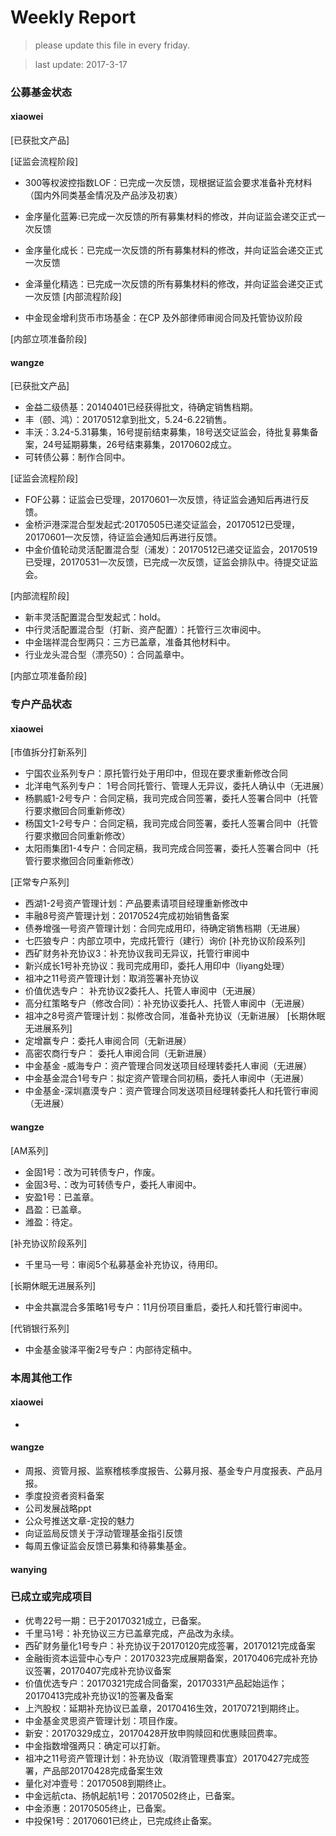 # Weekly Report

>please update this file in every friday.

>last update: 2017-3-17


### 公募基金状态
#### xiaowei
[已获批文产品]

[证监会流程阶段]

- 300等权波控指数LOF：已完成一次反馈，现根据证监会要求准备补充材料（国内外同类基金情况及产品涉及初衷）

- 金序量化蓝筹:已完成一次反馈的所有募集材料的修改，并向证监会递交正式一次反馈 
- 金序量化成长：已完成一次反馈的所有募集材料的修改，并向证监会递交正式一次反馈
- 金泽量化精选：已完成一次反馈的所有募集材料的修改，并向证监会递交正式一次反馈
[内部流程阶段]

- 中金现金增利货币市场基金：在CP 及外部律师审阅合同及托管协议阶段

[内部立项准备阶段]

#### wangze
[已获批文产品]
- 金益二级债基：20140401已经获得批文，待确定销售档期。
- 丰（颐、鸿）：20170512拿到批文，5.24-6.22销售。
- 丰沃：3.24-5.31募集，16号提前结束募集，18号送交证监会，待批复募集备案，24号延期募集，26号结束募集，20170602成立。
- 可转债公募：制作合同中。

[证监会流程阶段]
- FOF公募：证监会已受理，20170601一次反馈，待证监会通知后再进行反馈。
- 金桥沪港深混合型发起式:20170505已递交证监会，20170512已受理，20170601一次反馈，待证监会通知后再进行反馈。
- 中金价值轮动灵活配置混合型（浦发）：20170512已递交证监会，20170519已受理，20170531一次反馈，已完成一次反馈，证监会排队中。待提交证监会。

[内部流程阶段]
- 新丰灵活配置混合型发起式：hold。
- 中行灵活配置混合型（打新、资产配置）：托管行三次审阅中。
- 中金瑞祥混合型两只：三方已盖章，准备其他材料中。
- 行业龙头混合型（漂亮50）：合同盖章中。

[内部立项准备阶段]


### 专户产品状态
#### xiaowei
[市值拆分打新系列]

- 宁国农业系列专户：原托管行处于用印中，但现在要求重新修改合同
- 北洋电气系列专户： 1号合同托管行、管理人无异议，委托人确认中（无进展） 
- 杨鹏威1-2号专户：合同定稿，我司完成合同签署，委托人签署合同中（托管行要求撤回合同重新修改） 
- 杨国文1-2号专户：合同定稿，我司完成合同签署，委托人签署合同中（托管行要求撤回合同重新修改） 
- 太阳雨集团1-4专户：合同定稿，我司完成合同签署，委托人签署合同中（托管行要求撤回合同重新修改）

[正常专户系列]
- 西湖1-2号资产管理计划：产品要素请项目经理重新修改中
- 丰融8号资产管理计划：20170524完成初始销售备案 
- 债券增强一号资产管理计划：合同完成用印，待确定销售档期（无进展）
- 七匹狼专户：内部立项中，完成托管行（建行）询价 
[补充协议阶段系列]
- 西矿财务补充协议3：补充协议我司无异议，托管行审阅中
- 新兴成长1号补充协议：我司完成用印，委托人用印中（liyang处理） 
- 祖冲之11号资产管理计划：取消签署补充协议
- 价值优选专户： 补充协议2委托人、托管人审阅中（无进展）
- 高分红策略专户（修改合同）：补充协议委托人、托管人审阅中（无进展） 
- 祖冲之8号资产管理计划：拟修改合同，准备补充协议（无新进展）
[长期休眠无进展系列]
- 定增赢专户：委托人审阅合同（无新进展）
- 高密农商行专户： 委托人审阅合同（无新进展）
- 中金基金 -威海专户：资产管理合同发送项目经理转委托人审阅（无进展）
- 中金基金混合1号专户：拟定资产管理合同初稿，委托人审阅中（无进展） 
- 中金基金-深圳嘉漠专户：资产管理合同发送项目经理转委托人和托管行审阅（无进展）



#### wangze
[AM系列]
- 金固1号：改为可转债专户，作废。
- 金固3号、：改为可转债专户，委托人审阅中。
- 安盈1号：已盖章。
- 昌盈：已盖章。
- 潍盈：待定。

[补充协议阶段系列]
- 千里马一号：审阅5个私募基金补充协议，待用印。

[长期休眠无进展系列]
- 中金共赢混合多策略1号专户：11月份项目重启，委托人和托管行审阅中。

[代销银行系列]
- 中金基金骏泽平衡2号专户：内部待定稿中。
### 本周其他工作
#### xiaowei
- 
#### wangze
- 周报、资管月报、监察稽核季度报告、公募月报、基金专户月度报表、产品月报。
- 季度投资者资料备案
- 公司发展战略ppt
- 公众号推送文章-定投的魅力
- 向证监局反馈关于浮动管理基金指引反馈
- 每周五像证监会反馈已募集和待募集基金。
#### wanying

### 已成立或完成项目
- 优粤22号一期：已于20170321成立，已备案。
- 千里马1号：补充协议三方已盖章完成，产品改为永续。 
- 西矿财务量化1号专户：补充协议于20170120完成签署，20170121完成备案
- 金融街资本运营中心专户：20170323完成展期备案，20170406完成补充协议签署，20170407完成补充协议备案
- 价值优选专户：20170321完成合同备案，20170331产品起始运作；20170413完成补充协议1的签署及备案
- 上汽股权：延期补充协议已盖章，20170416生效，20170721到期终止。
- 中金基金灵思资产管理计划：项目作废。
- 新安：20170329成立，20170428开放申购赎回和优惠赎回费率。
- 中金指数增强两只：确定可以打新。
- 祖冲之11号资产管理计划：补充协议（取消管理费事宜）20170427完成签署，产品部20170428完成备案生效 
- 量化对冲壹号：20170508到期终止。
- 中金远航cta、扬帆起航1号：20170502终止，已备案。
- 中金添惠：20170505终止，已备案。
- 中投保1号：20170601已终止，已完成终止备案。

